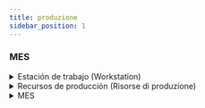 ```yaml
---
title: produzione
sidebar_position: 1
---
```


### MES

<details>
<summary> Estación de trabajo (Workstation) </summary>

**workstation** 

<iframe width="560" height="315" src="https://www.youtube.com/embed/PNwAf7e6C0c" title="YouTube video player" frameborder="0" allowfullscreen= "true"></iframe>

</details>

<details>
<summary> Recursos de producción (Risorse di produzione) </summary>

**Introducción (Introduzione)** (parte 1/3)

<iframe width="560" height="315" src="https://www.youtube.com/embed/e_InRLJAn2k" title="YouTube video player" frameborder="0" allowfullscreen= "true"></iframe>

**Pestaña General (Tab Generale)** (parte 2/3)

<iframe width="560" height="315" src="https://www.youtube.com/embed/04QnqA4qQ3U" title="YouTube video player" frameborder="0" allowfullscreen= "true"></iframe>

**Pestaña Layout (Tab Layout)** (parte 3/3)

<iframe width="560" height="315" src="https://www.youtube.com/embed/evp7f-bLfaI" title="YouTube video player" frameborder="0" allowfullscreen= "true"></iframe>

</details>

<details>
<summary> MES </summary>

**Formulario principal (Form principale)**

<iframe width="560" height="315" src="https://www.youtube.com/embed/1sumpmQg91k" title="YouTube video player" frameborder="0" allowfullscreen= "true"></iframe>

**produzione**

<iframe width="560" height="315" src="https://www.youtube.com/embed/S9lKjaOTnUg" title="YouTube video player" frameborder="0" allowfullscreen= "true"></iframe>

**qualità**

<iframe width="560" height="315" src="https://www.youtube.com/embed/Wf0TBhuVixo" title="YouTube video player" frameborder="0" allowfullscreen= "true"></iframe>

**lotti e serial number**

<iframe width="560" height="315" src="https://www.youtube.com/embed/phz4V2OO7HA" title="YouTube video player" frameborder="0" allowfullscreen= "true"></iframe>

**etichette**

<iframe width="560" height="315" src="https://www.youtube.com/embed/qQqh-aKFzXE" title="YouTube video player" frameborder="0" allowfullscreen= "true"></iframe>

**materiali**

<iframe width="560" height="315" src="https://www.youtube.com/embed/jT_F_xxEnJM" title="YouTube video player" frameborder="0" allowfullscreen= "true"></iframe>

**squadra**

<iframe width="560" height="315" src="https://www.youtube.com/embed/A6KlexovxNA" title="YouTube video player" frameborder="0" allowfullscreen= "true"></iframe>

**analisi**

<iframe width="560" height="315" src="https://www.youtube.com/embed/ZQwcG6PuBm8" title="YouTube video player" frameborder="0" allowfullscreen= "true"></iframe>

**Documentos e Instrucciones operativas - Notas - Informes anteriores - ExtraData (Documenti ed Istruzioni operative - Note - Segnalazioni precedenti - ExtraData)**

<iframe width="560" height="315" src="https://www.youtube.com/embed/V8pqfSrLTFs" title="YouTube video player" frameborder="0" allowfullscreen= "true"></iframe>

</details>